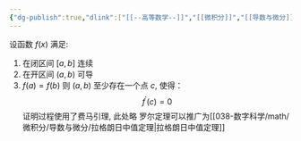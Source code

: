 ```yaml
---
{"dg-publish":true,"dlink":["[[--高等数学--]]","[[微积分]]","[[导数与微分]]"],"tags":null,"permalink":"/038-数字科学/math/微积分/导数与微分/罗尔定理/","dgPassFrontmatter":true}
---
```



设函数 $f(x)$ 满足: 
1. 在闭区间 $[a,b]$ 连续
2. 在开区间 $(a,b)$ 可导
3. $f(a)=f(b)$
则 $(a,b)$ 至少存在一个点 $c$, 使得：
$$f ^ { \prime } ( c ) = 0$$
证明过程使用了费马引理, 此处略
罗尔定理可以推广为[[038-数字科学/math/微积分/导数与微分/拉格朗日中值定理\|拉格朗日中值定理]]